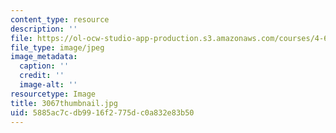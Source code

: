 ```yaml
---
content_type: resource
description: ''
file: https://ol-ocw-studio-app-production.s3.amazonaws.com/courses/4-614-religious-architecture-and-islamic-cultures-fall-2002/5885ac7cdb9916f2775dc0a832e83b50_3067thumbnail.jpg
file_type: image/jpeg
image_metadata:
  caption: ''
  credit: ''
  image-alt: ''
resourcetype: Image
title: 3067thumbnail.jpg
uid: 5885ac7c-db99-16f2-775d-c0a832e83b50
---
```

